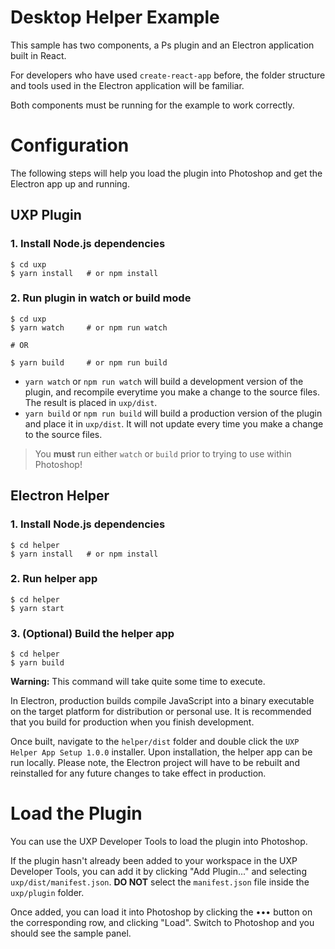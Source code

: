 # Desktop Helper Example
This sample has two components, a Ps plugin and an Electron application built in React. 

For developers who have used `create-react-app` before, the folder structure and tools used in the Electron application will be familiar.

Both components must be running for the example to work correctly.

# Configuration
The following steps will help you load the plugin into Photoshop and get the Electron app up and running.

## UXP Plugin

### 1. Install Node.js dependencies
```
$ cd uxp
$ yarn install   # or npm install
```

### 2. Run plugin in watch or build mode 
```
$ cd uxp 
$ yarn watch     # or npm run watch

# OR

$ yarn build     # or npm run build
```

* `yarn watch` or `npm run watch` will build a development version of the plugin, and recompile everytime you make a change to the source files. The result is placed in `uxp/dist`. 
* `yarn build` or `npm run build` will build a production version of the plugin and place it in `uxp/dist`. It will not update every time you make a change to the source files.

> You **must** run either `watch` or `build` prior to trying to use within Photoshop!

## Electron Helper

### 1. Install Node.js dependencies 
```
$ cd helper 
$ yarn install   # or npm install
```

### 2. Run helper app
```
$ cd helper
$ yarn start
```

### 3. (Optional) Build the helper app 
```
$ cd helper
$ yarn build
```

**Warning:** This command will take quite some time to execute.

In Electron, production builds compile JavaScript into a binary executable on the target platform for distribution or personal use. It is recommended that you build for production when you finish development.  

Once built, navigate to the `helper/dist` folder and double click the `UXP Helper App Setup 1.0.0` installer. Upon installation, the helper app can be run locally. Please note, the Electron project will have to be rebuilt and reinstalled for any future changes to take effect in production. 

# Load the Plugin
You can use the UXP Developer Tools to load the plugin into Photoshop.

If the plugin hasn't already been added to your workspace in the UXP Developer Tools, you can add it by clicking "Add Plugin..." and selecting `uxp/dist/manifest.json`. **DO NOT** select the `manifest.json` file inside the `uxp/plugin` folder.

Once added, you can load it into Photoshop by clicking the ••• button on the corresponding row, and clicking "Load". Switch to Photoshop and you should see the sample panel.